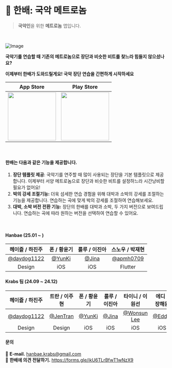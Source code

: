 # 🍐 한배: 국악 메트로놈
> **국악인**을 위한 **메트로놈** 앱입니다.

<br>

![Image](https://github.com/user-attachments/assets/5e269021-c181-4136-b5a1-9e4586c352ba)

**국악기를 연습할 때 기존의 메트로놈으로 장단과 비슷한 비트를 찾느라 힘들지 않으셨나요?**

**이제부터 한배가 도와드릴게요! 국악 장단 연습을 간편하게 시작하세요**

| App Store | Play Store |
| :-------: | :--------: |
| <a href = "https://apps.apple.com/kr/app/한배-국악-메트로놈/id6736651881"> <img width=150 src="https://github.com/user-attachments/assets/8e8b42e7-a4d1-404c-abbd-4395f0b3ba3b"/> </a> | <a href = "https://play.google.com/store/apps/details?id=krabs.hanbae&pcampaignid=web_share" > <img width=150  src="https://github.com/user-attachments/assets/33431a5d-456c-4207-862c-5f6ee76c1c5c"/> </a> |


</br>

#### 한배는 다음과 같은 기능을 제공합니다.

1. **장단 템플릿 제공**: 국악기를 연주할 때 많이 사용되는 장단을 기본 템플릿으로 제공합니다. 이제부터 서양 메트로놈으로 장단과 비슷한 비트를 설정하느라 시간낭비할 필요가 없어요!
2. **박의 강세 조절기능:** 더욱 섬세한 연습 경험을 위해 대박과 소박의 강세를 조절하는 기능을 제공합니다. 연습하는 곡에 맞게 박의 강세를 조절하여 연습해보세요.
3. **대박, 소박 버전 전환 기능:** 장단의 한배를 대박과 소박, 두 가지 버전으로 보여드립니다. 연습하는 곡에 따라 원하는 버전을 선택하여 연습할 수 있어요.

<br>

#### Hanbae (25.01 ~ )
|헤이즐 / 하진주|폰 / 황윤기|룰루 / 이진아|스노우 / 박재현|
|:-:|:-:|:-:|:-:|
|[@daydog1122](https://github.com/daydog1122)|[@YunKi](https://github.com/YunKi-H)|[@Jina](https://github.com/l1004ga)|[@apmh0709](https://github.com/apmh0709)|
|Design|iOS|iOS|Flutter|

#### Krabs 팀 (24.09 ~ 24.12)
|헤이즐 / 하진주|트란 / 이주현|폰 / 황윤기|룰루 / 이진아|타이니 / 이원선|에디 / 장해원|
|:-:|:-:|:-:|:-:|:-:|:-:|
|[@daydog1122](https://github.com/daydog1122)|[@JenTran](https://github.com/JenJen02230202)|[@YunKi](https://github.com/YunKi-H)|[@Jina](https://github.com/l1004ga)|[@Wonsun Lee](https://github.com/onesunny2)|[@Eddie](https://github.com/penum1227)|
|Design|Design|iOS|iOS|iOS|iOS|

#### 문의

💌 **E-mail.** hanbae.krabs@gmail.com <br>
🙏 **한배에 의견 전달하기.** https://forms.gle/ikU6TLrBfwT1wNzX9